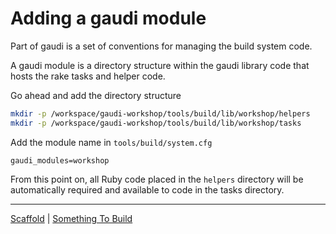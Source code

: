 # Adding a gaudi module

Part of gaudi is a set of conventions for managing the build system code.

A gaudi module is a directory structure within the gaudi library code that hosts the rake tasks and helper code.

Go ahead and add the directory structure

```sh
mkdir -p /workspace/gaudi-workshop/tools/build/lib/workshop/helpers
mkdir -p /workspace/gaudi-workshop/tools/build/lib/workshop/tasks
```

Add the module name in `tools/build/system.cfg`

```properties
gaudi_modules=workshop
```

From this point on, all Ruby code placed in the `helpers` directory will be automatically required and available to code in the tasks directory.

----
[Scaffold](01.md) | [Something To Build](02.md)